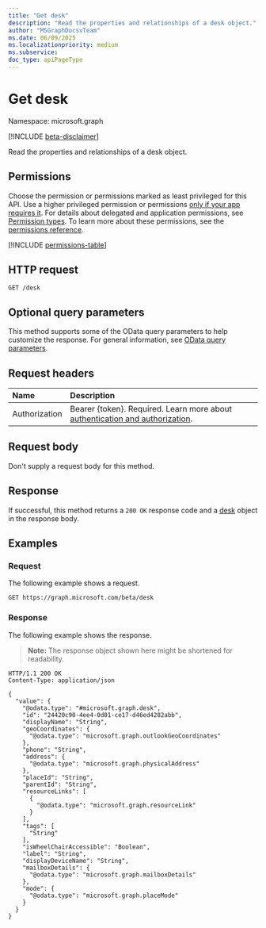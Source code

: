 ```yaml
---
title: "Get desk"
description: "Read the properties and relationships of a desk object."
author: "MSGraphDocsvTeam"
ms.date: 06/09/2025
ms.localizationpriority: medium
ms.subservice:
doc_type: apiPageType
---
```


# Get desk

Namespace: microsoft.graph

[!INCLUDE [beta-disclaimer](../../includes/beta-disclaimer.md)]

Read the properties and relationships of a desk object.

## Permissions

Choose the permission or permissions marked as least privileged for this API. Use a higher privileged permission or permissions [only if your app requires it](/graph/permissions-overview#best-practices-for-using-microsoft-graph-permissions). For details about delegated and application permissions, see [Permission types](/graph/permissions-overview#permission-types). To learn more about these permissions, see the [permissions reference](/graph/permissions-reference).

<!-- {
  "blockType": "permissions",
  "name": "desk-get-permissions"
}
-->
[!INCLUDE [permissions-table](../includes/permissions/desk-get-permissions.md)]

## HTTP request

<!-- {
  "blockType": "ignored"
}
-->
``` http
GET /desk
```

## Optional query parameters

This method supports some of the OData query parameters to help customize the response. For general information, see [OData query parameters](/graph/query-parameters).

## Request headers

|Name|Description|
|:---|:---|
|Authorization|Bearer {token}. Required. Learn more about [authentication and authorization](/graph/auth/auth-concepts).|

## Request body

Don't supply a request body for this method.

## Response

If successful, this method returns a `200 OK` response code and a [desk](../resources/desk.md) object in the response body.

## Examples

### Request

The following example shows a request.
<!-- {
  "blockType": "request",
  "name": "get_desk"
}
-->
``` http
GET https://graph.microsoft.com/beta/desk
```


### Response

The following example shows the response.
>**Note:** The response object shown here might be shortened for readability.
<!-- {
  "blockType": "response",
  "truncated": true,
  "@odata.type": "microsoft.graph.desk"
}
-->
``` http
HTTP/1.1 200 OK
Content-Type: application/json

{
  "value": {
    "@odata.type": "#microsoft.graph.desk",
    "id": "24420c90-4ee4-0d01-ce17-d46ed4282abb",
    "displayName": "String",
    "geoCoordinates": {
      "@odata.type": "microsoft.graph.outlookGeoCoordinates"
    },
    "phone": "String",
    "address": {
      "@odata.type": "microsoft.graph.physicalAddress"
    },
    "placeId": "String",
    "parentId": "String",
    "resourceLinks": [
      {
        "@odata.type": "microsoft.graph.resourceLink"
      }
    ],
    "tags": [
      "String"
    ],
    "isWheelChairAccessible": "Boolean",
    "label": "String",
    "displayDeviceName": "String",
    "mailboxDetails": {
      "@odata.type": "microsoft.graph.mailboxDetails"
    },
    "mode": {
      "@odata.type": "microsoft.graph.placeMode"
    }
  }
}
```

